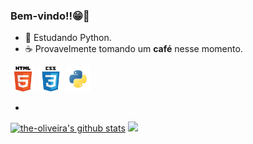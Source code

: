 ### Bem-vindo!!😁👋

- 📝 Estudando Python.
- ☕ Provavelmente tomando um **café** nesse momento.



<div>
<code><img height="40" alt="html" src="https://raw.githubusercontent.com/github/explore/80688e429a7d4ef2fca1e82350fe8e3517d3494d/topics/html/html.png"></code>
<code><img height="40" alt="css" src="https://raw.githubusercontent.com/github/explore/80688e429a7d4ef2fca1e82350fe8e3517d3494d/topics/css/css.png"></code>   
<code><img height="40" alt="python" src="https://raw.githubusercontent.com/github/explore/80688e429a7d4ef2fca1e82350fe8e3517d3494d/topics/python/python.png"></code>
  
-
<div>
<a href="https://github.com/the-oliveira/github-readme-stats"><img align="center" src="https://github-readme-stats.vercel.app/api?username=the-oliveira&show_icons=true&include_all_commits=true&theme=maroongold&hide_border=true" alt="the-oliveira's github stats" /></a> <a href="https://github.com/the-oliveira/github-readme-stats"><img align="top" src="https://github-readme-stats.vercel.app/api/top-langs/?username=the-oliveira&layout=compact&theme=maroongold&hide_border=true" /></a> 
</div>
